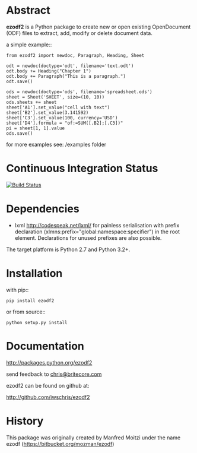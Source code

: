 Abstract
========

**ezodf2** is a Python package to create new or open existing OpenDocument
(ODF) files to extract, add, modify or delete document data.

a simple example::

    from ezodf2 import newdoc, Paragraph, Heading, Sheet

    odt = newdoc(doctype='odt', filename='text.odt')
    odt.body += Heading("Chapter 1")
    odt.body += Paragraph("This is a paragraph.")
    odt.save()

    ods = newdoc(doctype='ods', filename='spreadsheet.ods')
    sheet = Sheet('SHEET', size=(10, 10))
    ods.sheets += sheet
    sheet['A1'].set_value("cell with text")
    sheet['B2'].set_value(3.141592)
    sheet['C3'].set_value(100, currency='USD')
    sheet['D4'].formula = "of:=SUM([.B2];[.C3])"
    pi = sheet[1, 1].value
    ods.save()

for more examples see: /examples folder

Continuous Integration Status
=============================

[![Build Status](https://travis-ci.org/iwschris/ezodf2.png)](https://travis-ci.org/iwschris/ezodf2.png)


Dependencies
============

* lxml <http://codespeak.net/lxml/> for painless serialisation with prefix
  declaration (xlmns:prefix="global:namespace:specifier") in the root element.
  Declarations for unused prefixes are also possible.

The target platform is Python 2.7 and Python 3.2+.

Installation
============

with pip::

    pip install ezodf2

or from source::

    python setup.py install

Documentation
=============

http://packages.python.org/ezodf2

send feedback to chris@britecore.com

ezodf2 can be found on github at:

http://github.com/iwschris/ezodf2

History
=======
This package was originally created by Manfred Moitzi under the name ezodf (https://bitbucket.org/mozman/ezodf)
